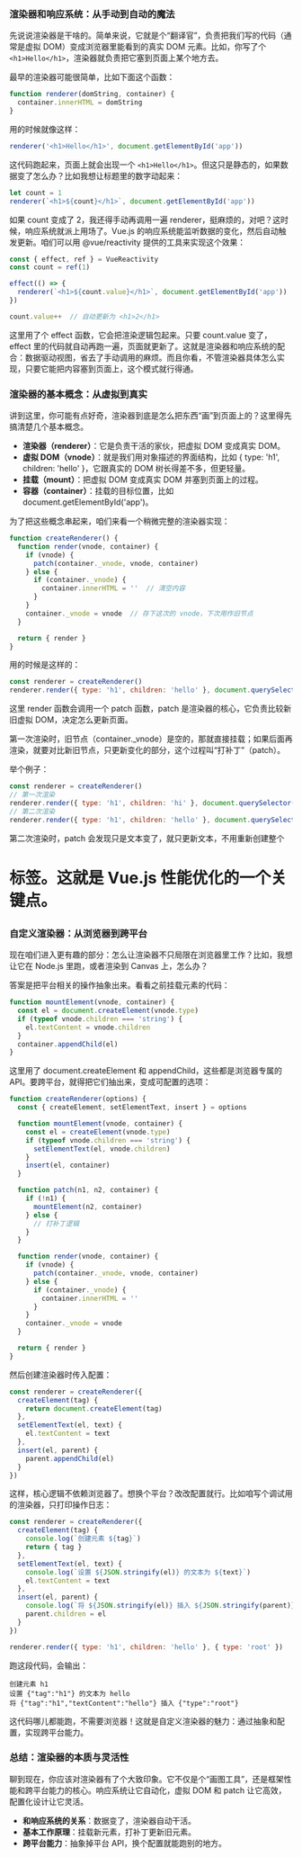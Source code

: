 ### 渲染器和响应系统：从手动到自动的魔法

先说说渲染器是干啥的。简单来说，它就是个“翻译官”，负责把我们写的代码（通常是虚拟 DOM）变成浏览器里能看到的真实 DOM 元素。比如，你写了个 `<h1>Hello</h1>`，渲染器就负责把它塞到页面上某个地方去。

最早的渲染器可能很简单，比如下面这个函数：

```js
function renderer(domString, container) {
  container.innerHTML = domString
}
```

用的时候就像这样：

```js
renderer('<h1>Hello</h1>', document.getElementById('app'))
```

这代码跑起来，页面上就会出现一个 `<h1>Hello</h1>`。但这只是静态的，如果数据变了怎么办？比如我想让标题里的数字动起来：

```js
let count = 1
renderer(`<h1>${count}</h1>`, document.getElementById('app'))
```

如果 count 变成了 2，我还得手动再调用一遍 renderer，挺麻烦的，对吧？这时候，响应系统就派上用场了。Vue.js 的响应系统能监听数据的变化，然后自动触发更新。咱们可以用 @vue/reactivity 提供的工具来实现这个效果：

```js
const { effect, ref } = VueReactivity
const count = ref(1)

effect(() => {
  renderer(`<h1>${count.value}</h1>`, document.getElementById('app'))
})

count.value++  // 自动更新为 <h1>2</h1>
```

这里用了个 effect 函数，它会把渲染逻辑包起来。只要 count.value 变了，effect 里的代码就自动再跑一遍，页面就更新了。这就是渲染器和响应系统的配合：数据驱动视图，省去了手动调用的麻烦。而且你看，不管渲染器具体怎么实现，只要它能把内容塞到页面上，这个模式就行得通。



### 渲染器的基本概念：从虚拟到真实

讲到这里，你可能有点好奇，渲染器到底是怎么把东西“画”到页面上的？这里得先搞清楚几个基本概念。

- **渲染器（renderer）**：它是负责干活的家伙，把虚拟 DOM 变成真实 DOM。
- **虚拟 DOM（vnode）**：就是我们用对象描述的界面结构，比如 { type: 'h1', children: 'hello' }，它跟真实的 DOM 树长得差不多，但更轻量。
- **挂载（mount）**：把虚拟 DOM 变成真实 DOM 并塞到页面上的过程。
- **容器（container）**：挂载的目标位置，比如 document.getElementById('app')。

为了把这些概念串起来，咱们来看一个稍微完整的渲染器实现：

```js
function createRenderer() {
  function render(vnode, container) {
    if (vnode) {
      patch(container._vnode, vnode, container)
    } else {
      if (container._vnode) {
        container.innerHTML = ''  // 清空内容
      }
    }
    container._vnode = vnode  // 存下这次的 vnode，下次用作旧节点
  }

  return { render }
}
```

用的时候是这样的：

```js
const renderer = createRenderer()
renderer.render({ type: 'h1', children: 'hello' }, document.querySelector('#app'))
```

这里 render 函数会调用一个 patch 函数，patch 是渲染器的核心，它负责比较新旧虚拟 DOM，决定怎么更新页面。

第一次渲染时，旧节点（container._vnode）是空的，那就直接挂载；如果后面再渲染，就要对比新旧节点，只更新变化的部分，这个过程叫“打补丁”（patch）。

举个例子：

```js
const renderer = createRenderer()
// 第一次渲染
renderer.render({ type: 'h1', children: 'hi' }, document.querySelector('#app'))
// 第二次渲染
renderer.render({ type: 'h1', children: 'hello' }, document.querySelector('#app'))
```

第二次渲染时，patch 会发现只是文本变了，就只更新文本，不用重新创建整个 <h1> 标签。这就是 Vue.js 性能优化的一个关键点。



### 自定义渲染器：从浏览器到跨平台

现在咱们进入更有趣的部分：怎么让渲染器不只局限在浏览器里工作？比如，我想让它在 Node.js 里跑，或者渲染到 Canvas 上，怎么办？

答案是把平台相关的操作抽象出来。看看之前挂载元素的代码：

```js
function mountElement(vnode, container) {
  const el = document.createElement(vnode.type)
  if (typeof vnode.children === 'string') {
    el.textContent = vnode.children
  }
  container.appendChild(el)
}
```

这里用了 document.createElement 和 appendChild，这些都是浏览器专属的 API。要跨平台，就得把它们抽出来，变成可配置的选项：

```js
function createRenderer(options) {
  const { createElement, setElementText, insert } = options

  function mountElement(vnode, container) {
    const el = createElement(vnode.type)
    if (typeof vnode.children === 'string') {
      setElementText(el, vnode.children)
    }
    insert(el, container)
  }

  function patch(n1, n2, container) {
    if (!n1) {
      mountElement(n2, container)
    } else {
      // 打补丁逻辑
    }
  }

  function render(vnode, container) {
    if (vnode) {
      patch(container._vnode, vnode, container)
    } else {
      if (container._vnode) {
        container.innerHTML = ''
      }
    }
    container._vnode = vnode
  }

  return { render }
}
```

然后创建渲染器时传入配置：

```js
const renderer = createRenderer({
  createElement(tag) {
    return document.createElement(tag)
  },
  setElementText(el, text) {
    el.textContent = text
  },
  insert(el, parent) {
    parent.appendChild(el)
  }
})
```

这样，核心逻辑不依赖浏览器了。想换个平台？改改配置就行。比如咱写个调试用的渲染器，只打印操作日志：

```js
const renderer = createRenderer({
  createElement(tag) {
    console.log(`创建元素 ${tag}`)
    return { tag }
  },
  setElementText(el, text) {
    console.log(`设置 ${JSON.stringify(el)} 的文本为 ${text}`)
    el.textContent = text
  },
  insert(el, parent) {
    console.log(`将 ${JSON.stringify(el)} 插入 ${JSON.stringify(parent)}`)
    parent.children = el
  }
})

renderer.render({ type: 'h1', children: 'hello' }, { type: 'root' })
```

跑这段代码，会输出：

```text
创建元素 h1
设置 {"tag":"h1"} 的文本为 hello
将 {"tag":"h1","textContent":"hello"} 插入 {"type":"root"}
```

这代码哪儿都能跑，不需要浏览器！这就是自定义渲染器的魅力：通过抽象和配置，实现跨平台能力。



### 总结：渲染器的本质与灵活性

聊到现在，你应该对渲染器有了个大致印象。它不仅是个“画图工具”，还是框架性能和跨平台能力的核心。响应系统让它自动化，虚拟 DOM 和 patch 让它高效，配置化设计让它灵活。

- **和响应系统的关系**：数据变了，渲染器自动干活。
- **基本工作原理**：挂载新元素，打补丁更新旧元素。
- **跨平台能力**：抽象掉平台 API，换个配置就能跑别的地方。